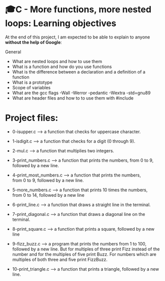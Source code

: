 # :mortar_board:C - More functions, more nested loops: Learning objectives

  
At the end of this project, I am expected to be able to explain to anyone **without the help of Google**:

General

-   What are nested loops and how to use them
-   What is a function and how do you use functions
-   What is the difference between a declaration and a definition of a function
-   What is a prototype
-   Scope of variables
-   What are the gcc flags -Wall -Werror -pedantic -Wextra -std=gnu89
-   What are header files and how to to use them with #include

# Project files:
- 0-isupper.c —> a function that checks for uppercase character.
- 1-isdigit.c —> a function that checks for a digit (0 through 9).
- 2-mul.c —> a function that multiplies two integers.
- 3-print_numbers.c —> a function that prints the numbers, from 0 to 9, followed by a new line.
- 4-print_most_numbers.c —> a function that prints the numbers, from 0 to 9, followed by a new line.
- 5-more_numbers.c —> a function that prints 10 times the numbers, from 0 to 14, followed by a new line
- 6-print_line.c —> a function that draws a straight line in the terminal.
- 7-print_diagonal.c —> a function that draws a diagonal line on the terminal.
- 8-print_square.c —> a function that prints a square, followed by a new line
- 9-fizz_buzz.c —> a program that prints the numbers from 1 to 100, followed by a new line. But for multiples of three print Fizz instead of the number and for the multiples of five print Buzz. For numbers which are multiples of both three and five print FizzBuzz.

- 10-print_triangle.c —> a function that prints a triangle, followed by a new line.


